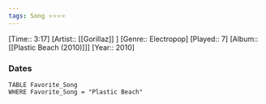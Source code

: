```yaml
---
tags: Song ⭐⭐⭐⭐ 
---
```

[Time:: 3:17]
[Artist:: [[Gorillaz]] ]
[Genre:: Electropop]
[Played:: 7]
[Album:: [[Plastic Beach (2010)]]]
[Year:: 2010]
### Dates
````dataview
TABLE Favorite_Song
WHERE Favorite_Song = "Plastic Beach"
````